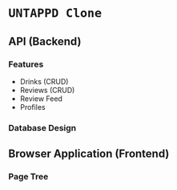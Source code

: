 # `UNTAPPD Clone`

## API (Backend)

### Features
* Drinks (CRUD)
* Reviews (CRUD)
* Review Feed
* Profiles

### Database Design

## Browser Application (Frontend)

### Page Tree
